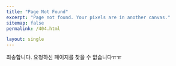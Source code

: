 ```yaml
---
title: "Page Not Found"
excerpt: "Page not found. Your pixels are in another canvas."
sitemap: false
permalink: /404.html

layout: single
---
```


죄송합니다. 요청하신 페이지를 찾을 수 없습니다ㅠㅠ

<script>
  var GOOG_FIXURL_LANG = 'en';
  var GOOG_FIXURL_SITE = '{{ site.url }}'
</script>
<script src="https://linkhelp.clients.google.com/tbproxy/lh/wm/fixurl.js">
</script>